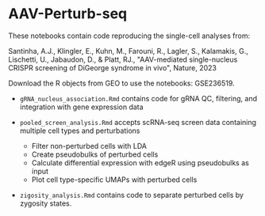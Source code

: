 # AAV-Perturb-seq

These notebooks contain code reproducing the single-cell analyses from:

Santinha, A.J., Klingler, E., Kuhn, M., Farouni, R., Lagler, S., Kalamakis, G., Lischetti, U., Jabaudon, D., & Platt, RJ., "AAV-mediated single-nucleus CRISPR screening of DiGeorge syndrome in vivo", Nature, 2023

Download the R objects from GEO to use the notebooks: GSE236519.

* `gRNA_nucleus_association.Rmd` contains code for gRNA QC, filtering, and integration with gene expression data

* `pooled_screen_analysis.Rmd` accepts scRNA-seq screen data containing multiple cell types and perturbations
  - Filter non-perturbed cells with LDA
  - Create pseudobulks of perturbed cells
  - Calculate differential expression with edgeR using pseudobulks as input
  - Plot cell type-specific UMAPs with perturbed cells
 
* `zigosity_analysis.Rmd` contains code to separate perturbed cells by zygosity states.

